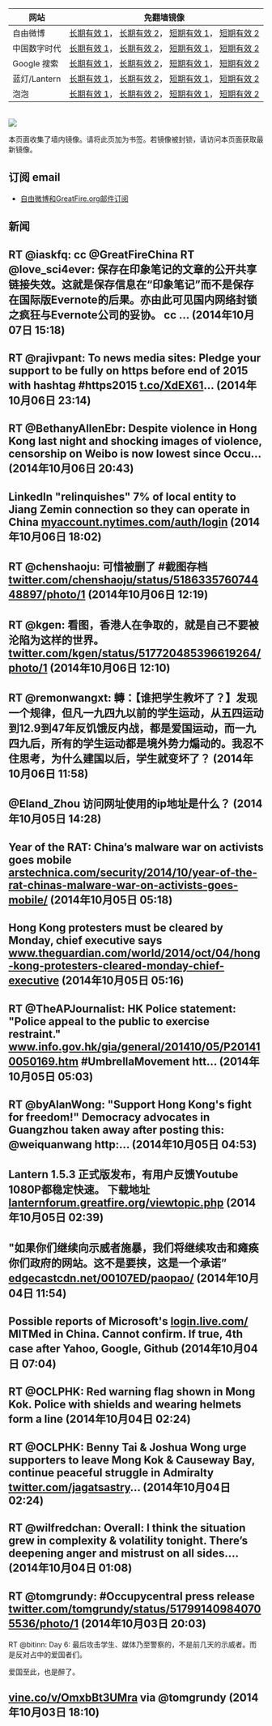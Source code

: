 <table>
    <thead>
        <tr>
            <th>网站</th>
            <th>免翻墙镜像</th>
        </tr>
    </thead>
    <tbody>    
        <tr>
            <td>自由微博</td>
            <td>            
                <a href="https://edgecastcdn.net/00107ED/freeweibo/" target="_BLANK">长期有效 1</a>，            
                <a href="https://objects.dreamhost.com/freeweibo/index.html" target="_BLANK">长期有效 2</a>，            
                <a href="https://fw3.azurewebsites.net" target="_BLANK">短期有效 1</a>，            
                <a href="https://d1stdkq55ggsv7.cloudfront.net" target="_BLANK">短期有效 2</a>
            </td>
        </tr>    
        <tr>
            <td>中国数字时代</td>
            <td>            
                <a href="https://edgecastcdn.net/00107ED/cdt/" target="_BLANK">长期有效 1</a>，            
                <a href="https://objects.dreamhost.com/cdt/index.html" target="_BLANK">长期有效 2</a>，            
                <a href="https://1ff2d.azurewebsites.net" target="_BLANK">短期有效 1</a>，            
                <a href="https://d29jekp4emy41a.cloudfront.net" target="_BLANK">短期有效 2</a>
            </td>
        </tr>    
        <tr>
            <td>Google 搜索</td>
            <td>            
                <a href="https://edgecastcdn.net/00107ED/g/" target="_BLANK">长期有效 1</a>，            
                <a href="https://objects.dreamhost.com/goo/index.html" target="_BLANK">长期有效 2</a>，            
                <a href="https://865ba.azurewebsites.net" target="_BLANK">短期有效 1</a>，            
                <a href="https://d3vv89cvqbrqlq.cloudfront.net" target="_BLANK">短期有效 2</a>
            </td>
        </tr>    
        <tr>
            <td>蓝灯/Lantern</td>
            <td>            
                <a href="https://edgecastcdn.net/00107ED/lantern/" target="_BLANK">长期有效 1</a>，            
                <a href="https://objects.dreamhost.com/lantern/index.html" target="_BLANK">长期有效 2</a>，            
                <a href="https://c7511.azurewebsites.net" target="_BLANK">短期有效 1</a>，            
                <a href="https://dx1djqjpnvurw.cloudfront.net" target="_BLANK">短期有效 2</a>
            </td>
        </tr>    
        <tr>
            <td>泡泡</td>
            <td>            
                <a href="https://edgecastcdn.net/00107ED/paopao/" target="_BLANK">长期有效 1</a>，            
                <a href="https://objects.dreamhost.com/paopao/index.html" target="_BLANK">长期有效 2</a>，            
                <a href="https://paopao2.azurewebsites.net" target="_BLANK">短期有效 1</a>，            
                <a href="https://d19ysv8o6fv16v.cloudfront.net" target="_BLANK">短期有效 2</a>
            </td>
        </tr>
    </tbody>
</table>
<br/>
<img src="https://raw.githubusercontent.com/greatfire/z/master/logos.gif" />

本页面收集了墙内镜像。请将此页加为书签。若镜像被封锁，请访问本页面获取最新镜像。

## 订阅 email
* <a href="https://b.us7.list-manage.com/subscribe?u=854fca58782082e0cbdf204a0&id=c78949b93c">自由微博和GreatFire.org邮件订阅</a>
    
## 新闻
RT @iaskfq: cc @GreatFireChina RT @love_sci4ever: 保存在印象笔记的文章的公开共享链接失效。这就是保存信息在“印象笔记”而不是保存在国际版Evernote的后果。亦由此可见国内网络封锁之疯狂与Evernote公司的妥协。  cc … (2014年10月07日 15:18)
 ---
RT @rajivpant: To news media sites: Pledge your support to be fully on https before end of 2015 with hashtag #https2015
<a href="https://t.co/XdEX61" target="_BLANK">t.co/XdEX61</a>… (2014年10月06日 23:14)
 ---
RT @BethanyAllenEbr: Despite violence in Hong Kong last night and shocking images of violence, censorship on Weibo is now lowest since Occu… (2014年10月06日 20:43)
 ---
LinkedIn "relinquishes" 7% of local entity to Jiang Zemin connection so they can operate in China <a href="https://myaccount.nytimes.com/auth/login?URI=http%3A%2F%2Fwww.nytimes.com%2F2014%2F10%2F06%2Ftechnology%2Fto-reach-china-linkedin-plays-by-local-rules.html%3F_r%3D5&REFUSE_COOKIE_ERROR=SHOW_ERROR" target="_BLANK">myaccount.nytimes.com/auth/login</a> (2014年10月06日 18:02)
 ---
RT @chenshaoju: 可惜被删了 #截图存档 <a href="https://twitter.com/chenshaoju/status/518633576074448897/photo/1" target="_BLANK">twitter.com/chenshaoju/status/518633576074448897/photo/1</a> (2014年10月06日 12:19)
 ---
RT @kgen: 看图，香港人在争取的，就是自己不要被沦陷为这样的世界。 <a href="https://twitter.com/kgen/status/517720485396619264/photo/1" target="_BLANK">twitter.com/kgen/status/517720485396619264/photo/1</a> (2014年10月06日 12:10)
 ---
RT @remonwangxt: 轉：【谁把学生教坏了？】发现一个规律，但凡一九四九以前的学生运动，从五四运动到12.9到47年反饥饿反内战，都是爱国运动，而一九四九后，所有的学生运动都是境外势力煽动的。我忍不住思考，为什么建国以后，学生就变坏了？ (2014年10月06日 11:58)
 ---
@Eland_Zhou 访问网址使用的ip地址是什么？ (2014年10月05日 14:28)
 ---
Year of the RAT: China’s malware war on activists goes mobile <a href="http://arstechnica.com/security/2014/10/year-of-the-rat-chinas-malware-war-on-activists-goes-mobile/" target="_BLANK">arstechnica.com/security/2014/10/year-of-the-rat-chinas-malware-war-on-activists-goes-mobile/</a> (2014年10月05日 05:18)
 ---
Hong Kong protesters must be cleared by Monday, chief executive says <a href="http://www.theguardian.com/world/2014/oct/04/hong-kong-protesters-cleared-monday-chief-executive" target="_BLANK">www.theguardian.com/world/2014/oct/04/hong-kong-protesters-cleared-monday-chief-executive</a> (2014年10月05日 05:16)
 ---
RT @TheAPJournalist: HK Police statement: "Police appeal to the public to exercise restraint." <a href="http://www.info.gov.hk/gia/general/201410/05/P201410050169.htm" target="_BLANK">www.info.gov.hk/gia/general/201410/05/P201410050169.htm</a> #UmbrellaMovement htt… (2014年10月05日 05:03)
 ---
RT @byAlanWong: "Support Hong Kong's fight for freedom!" Democracy advocates in Guangzhou taken away after posting this: @weiquanwang http:… (2014年10月05日 04:53)
 ---
Lantern 1.5.3 正式版发布，有用户反馈Youtube 1080P都稳定快速。 下载地址 <a href="https://lanternforum.greatfire.org/viewtopic.php?f=1&t=182#p663" target="_BLANK">lanternforum.greatfire.org/viewtopic.php</a> (2014年10月05日 02:39)
 ---
"如果你们继续向示威者施暴，我们将继续攻击和瘫痪你们政府的网站。这不是要挟，这是一个承诺” <a href="https://edgecastcdn.net/00107ED/paopao/?u=/article/202" target="_BLANK">edgecastcdn.net/00107ED/paopao/</a> (2014年10月04日 11:54)
 ---
Possible reports of Microsoft's <a href="https://login.live.com/" target="_BLANK">login.live.com/</a> MITMed in China. Cannot confirm. If true, 4th case after Yahoo, Google, Github (2014年10月04日 07:04)
 ---
RT @OCLPHK: Red warning flag shown in Mong Kok. Police with shields and wearing helmets form a line (2014年10月04日 02:24)
 ---
RT @OCLPHK: Benny Tai &amp; Joshua Wong urge supporters to leave Mong Kok &amp; Causeway Bay, continue peaceful struggle in Admiralty <a href="https://twitter.com/jagatsastry" target="_BLANK">twitter.com/jagatsastry</a>… (2014年10月04日 02:24)
 ---
RT @wilfredchan: Overall: I think the situation grew in complexity &amp; volatility tonight. There’s deepening anger and mistrust on all sides.… (2014年10月04日 01:08)
 ---
RT @tomgrundy: #Occupycentral press release <a href="https://twitter.com/tomgrundy/status/517991409840705536/photo/1" target="_BLANK">twitter.com/tomgrundy/status/517991409840705536/photo/1</a> (2014年10月03日 20:03)
 ---
RT @bitinn: Day 6: 最后攻击学生、媒体乃至警察的，不是前几天的示威者。而是反对占中的爱国者们。

爱国至此，也是醉了。

<a href="https://vine.co/v/OmxbBt3UMra" target="_BLANK">vine.co/v/OmxbBt3UMra</a> via @tomgrundy (2014年10月03日 18:10)
 ---
